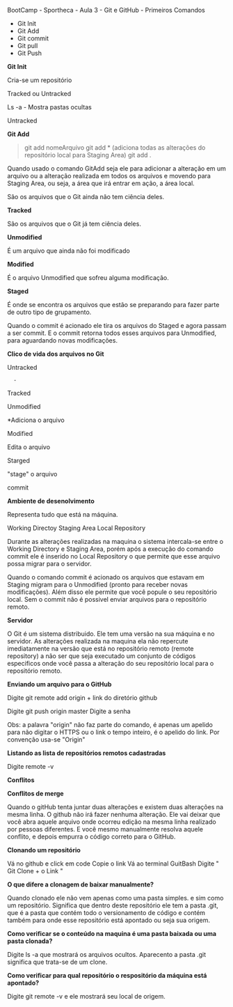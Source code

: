BootCamp - Sportheca - Aula 3 - Git e GitHub - Primeiros Comandos

- Git Init
- Git Add
- Git commit
- Git pull
- Git Push

**Git Init**

Cria-se um repositório

Tracked ou Untracked

Ls -a - Mostra pastas ocultas

Untracked

**Git Add**

> git add nomeArquivo
> git add * (adiciona todas as alterações  do repositório local para Staging Area)
> git add .

Quando usado o comando GitAdd seja ele para adicionar a alteração em um arquivo ou a alteração realizada em todos os arquivos e movendo para Staging Area, ou seja, a área que irá entrar em ação, a área local.

São os arquivos que o Git ainda não tem ciência deles.

**Tracked** 

São os arquivos que o Git já tem ciência deles.

**Unmodified** 

É um arquivo que ainda não foi modificado

**Modified** 

É o arquivo Unmodified que sofreu alguma modificação.

**Staged**

É onde se encontra os arquivos que estão se preparando para fazer parte de outro tipo de grupamento. 

Quando o commit é acionado ele tira os arquivos do Staged e agora passam a ser commit. E o commit retorna todos esses arquivos para Unmodified, para aguardando novas modificações.

**Clico de vida dos arquivos no Git**

Untracked

      -
Tracked

Unmodified

*Adiciona o arquivo

Modified

Edita o arquivo

Starged

"stage" o arquivo

commit

**Ambiente de desenolvimento**

Representa tudo que está na máquina.

Working Directoy
Staging Area
Local Repository

Durante as alterações realizadas na maquina o sistema intercala-se entre o Working Directory e Staging Area, porém após a execução do comando commit ele é inserido no Local Repository o que permite que esse arquivo possa migrar para o servidor. 

Quando o comando commit é acionado os arquivos que estavam em Staging migram para o Unmodified (pronto para receber novas modificações).  Além disso ele permite que você popule o seu repositório local. Sem o commit não é possivel enviar arquivos para o repositório remoto.

**Servidor**

O Git é um sistema distribuido. Ele tem uma versão na sua máquina e no servidor. As alterações realizada na maquina ela não repercute imediatamente na versão que está no repositório remoto (remote repository) a não ser que seja executado um conjunto de códigos especificos onde você passa a alteração do seu repositório local para o repositório remoto.

**Enviando um arquivo para o GitHub**

Digite git remote add origin + link do diretório github

Digite  git push origin master 
Digite a senha 

  Obs: a palavra "origin" não faz parte do comando, é apenas um apelido para não digitar o HTTPS ou o link o tempo inteiro, é o apelido do link. Por convenção usa-se "Origin"

**Listando as lista de repositórios remotos cadastradas**

Digite  remote -v

**Conflitos**

**Conflitos de merge**

Quando o gitHub tenta juntar duas alterações e existem duas alterações na mesma linha. O github não irá fazer nenhuma alteração. Ele vai deixar que você abra aquele arquivo onde ocorreu edição na mesma linha realizado por pessoas diferentes. E você mesmo manualmente resolva aquele conflito, e depois empurra o código correto para o GitHub.

**Clonando um repositório** 

Vá no github e click em code
Copie o link
Vá ao terminal GuitBash
Digite " Git Clone + o Link "

**O que difere a clonagem de baixar manualmente?**

Quando clonado ele não vem apenas como uma pasta simples. e sim como um repositório. Significa que dentro deste repositório ele tem a pasta .git, que é a pasta que contém todo o versionamento de código e contém também para onde esse repositório está apontado ou seja  sua origem.

**Como verificar se o conteúdo na maquina é uma pasta baixada ou uma pasta clonada?**

Digite ls -a que mostrará os arquivos ocultos. Aparecento a pasta .git significa que trata-se de um clone. 

**Como verificar para qual repositório o respositório da máquina está apontado?**

Digite git remote -v e ele mostrará seu local de origem. 